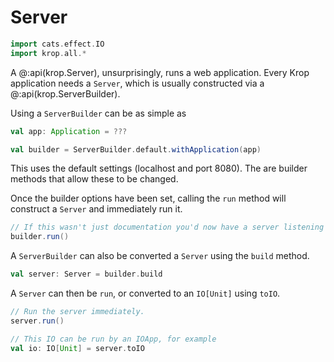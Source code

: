 # Server

```scala mdoc:invisible
import cats.effect.IO
import krop.all.*
```

A @:api(krop.Server), unsurprisingly, runs a web application. Every Krop application needs a `Server`, which is usually constructed via a @:api(krop.ServerBuilder).

Using a `ServerBuilder` can be as simple as

```scala mdoc:silent
val app: Application = ???

val builder = ServerBuilder.default.withApplication(app)
```

This uses the default settings (localhost and port 8080). The are builder methods that allow these to be changed.

Once the builder options have been set, calling the `run` method will construct a `Server` and immediately run it.

```scala 
// If this wasn't just documentation you'd now have a server listening on port 8080.
builder.run()
```

A `ServerBuilder` can also be converted a `Server` using the `build` method.

```scala mdoc:silent
val server: Server = builder.build
```

A `Server` can then be `run`, or converted to an `IO[Unit]`  using `toIO`.

```scala
// Run the server immediately.
server.run()
```
```scala mdoc:silent
// This IO can be run by an IOApp, for example
val io: IO[Unit] = server.toIO
```
